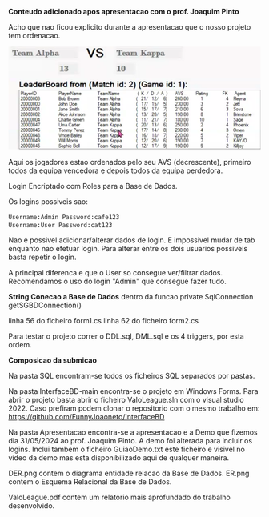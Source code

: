 **Conteudo adicionado apos apresentacao com o prof. Joaquim Pinto**

Acho que nao ficou explicito durante a apresentacao que o nosso projeto tem ordenacao.

![alt text](image.png)

Aqui os jogadores estao ordenados pelo seu AVS (decrescente), primeiro todos da equipa vencedora e depois todos da equipa perdedora.

Login Encriptado com Roles para a Base de Dados.

Os logins possiveis sao:

    Username:Admin Password:cafe123
    Username:User Password:cat123

Nao e possivel adicionar/alterar dados de login.
E impossivel mudar de tab enquanto nao efetuar login.
Para alterar entre os dois usuarios possiveis basta repetir o login.

A principal diferenca e que o User so consegue ver/filtrar dados.
Recomendamos o uso do login "Admin" que consegue fazer tudo.

**String Conecao a Base de Dados**
dentro da funcao  private SqlConnection getSGBDConnection()


linha 56 do ficheiro form1.cs
linha 62 do ficheiro form2.cs

Para testar o projeto correr o DDL.sql, DML.sql e os 4 triggers, por esta ordem.

**Composicao da submicao**

Na pasta SQL encontram-se todos os ficheiros SQL separados por pastas.


Na pasta InterfaceBD-main encontra-se o projeto em Windows Forms. 
Para abrir o projeto basta abrir o ficheiro ValoLeague.sln com o visual studio 2022.
Caso prefiram podem clonar o repositorio com o mesmo trabalho em: https://github.com/FunnyJoaoneto/InterfaceBD


Na pasta Apresentacao encontra-se a apresentacao e a Demo que fizemos dia 31/05/2024 ao prof. Joaquim Pinto.
A demo foi alterada para incluir os logins.
Inclui tambem o ficheiro GuiaoDemo.txt este ficheiro e visivel no video da demo mas esta disponibilizado aqui de qualquer maneira.


DER.png contem o diagrama entidade relacao da Base de Dados.
ER.png contem o Esquema Relacional da Base de Dados.

ValoLeague.pdf contem um relatorio mais aprofundado do trabalho desenvolvido.